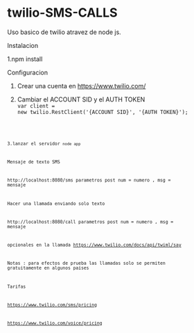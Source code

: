 # twilio-SMS-CALLS
Uso basico de twilio atravez de node js.

Instalacion 

1.npm install

Configuracion

1. Crear una cuenta en https://www.twilio.com/

2. Cambiar el ACCOUNT SID y el AUTH TOKEN <br> <code>var client = new twilio.RestClient('{ACCOUNT SID}', '{AUTH TOKEN}');<code>

3.lanzar el servidor <code>node app</code>

Mensaje de texto SMS

http://localhost:8080/sms
parametros post num = numero , msg = mensaje

Hacer una llamada enviando solo texto

http://localhost:8080/call
parametros post num = numero , msg = mensaje

opcionales en la llamada 
https://www.twilio.com/docs/api/twiml/say

Notas : para efectos de prueba las llamadas solo se permiten gratuitamente en algunos paises

Tarifas

https://www.twilio.com/sms/pricing

https://www.twilio.com/voice/pricing
